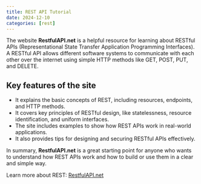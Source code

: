 ```yaml
---
title: REST API Tutorial
date: 2024-12-10
categories: [rest]
---
```


The website **RestfulAPI.net** is a helpful resource for learning about RESTful APIs (Representational State Transfer Application Programming Interfaces). A RESTful API allows different software systems to communicate with each other over the internet using simple HTTP methods like GET, POST, PUT, and DELETE.

## Key features of the site

- It explains the basic concepts of REST, including resources, endpoints, and HTTP methods.
- It covers key principles of RESTful design, like statelessness, resource identification, and uniform interfaces.
- The site includes examples to show how REST APIs work in real-world applications.
- It also provides tips for designing and securing RESTful APIs effectively.

In summary, **RestfulAPI.net** is a great starting point for anyone who wants to understand how REST APIs work and how to build or use them in a clear and simple way.

Learn more about REST: [RestfulAPI.net](https://restfulapi.net/)